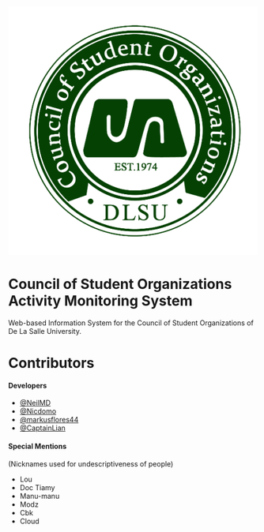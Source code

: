 ![test](./README/cso.png)
# Council of Student Organizations Activity Monitoring System
Web-based Information System for the Council of Student Organizations of De La Salle University.

Contributors
======================================
#### Developers
- [@NeilMD](https://github.com/NeilMD)
- [@Nicdomo](https://github.com/Nicdomo)
- [@markusflores44](https://github.com/markusflores44)
- [@CaptainLian](https://github.com/CaptainLian)

#### Special Mentions
(Nicknames used for undescriptiveness of people)
- Lou
- Doc Tiamy
- Manu-manu
- Modz
- Cbk
- Cloud